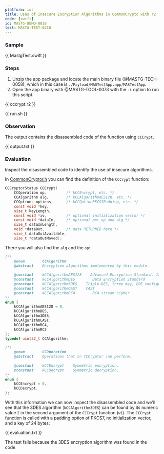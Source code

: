 ```yaml
---
platform: ios
title: Uses of Insecure Encryption Algorithms in CommonCrypto with r2
code: [swift]
id: MASTG-DEMO-0018
test: MASTG-TEST-0210
---
```


### Sample

{{ MastgTest.swift }}

### Steps

1. Unzip the app package and locate the main binary file (@MASTG-TECH-0058), which in this case is `./Payload/MASTestApp.app/MASTestApp`.
2. Open the app binary with @MASTG-TOOL-0073 with the `-i` option to run this script.

{{ cccrypt.r2 }}

{{ run.sh }}

### Observation

The output contains the disassembled code of the function using `CCCrypt`.

{{ output.txt }}

### Evaluation

Inspect the disassembled code to identify the use of insecure algorithms.

In [CommonCryptor.h](https://opensource.apple.com/source/CommonCrypto/CommonCrypto-36064/CommonCrypto/CommonCryptor.h ) you can find the definition of the `CCCrypt` function:

```c
CCCryptorStatus CCCrypt(
    CCOperation op,         /* kCCEncrypt, etc. */
    CCAlgorithm alg,        /* kCCAlgorithmAES128, etc. */
    CCOptions options,      /* kCCOptionPKCS7Padding, etc. */
    const void *key,
    size_t keyLength,
    const void *iv,         /* optional initialization vector */
    const void *dataIn,     /* optional per op and alg */
    size_t dataInLength,
    void *dataOut,          /* data RETURNED here */
    size_t dataOutAvailable,
    size_t *dataOutMoved);
```

There you will also find the `alg` and the `op`:

```c
/*!
    @enum        CCAlgorithm
    @abstract    Encryption algorithms implemented by this module.
    
    @constant    kCCAlgorithmAES128    Advanced Encryption Standard, 128-bit block
    @constant    kCCAlgorithmDES        Data Encryption Standard
    @constant    kCCAlgorithm3DES    Triple-DES, three key, EDE configuration
    @constant    kCCAlgorithmCAST    CAST
    @constant    kCCAlgorithmRC4        RC4 stream cipher
*/
enum {
    kCCAlgorithmAES128 = 0,
    kCCAlgorithmDES,        
    kCCAlgorithm3DES,        
    kCCAlgorithmCAST,        
    kCCAlgorithmRC4,
    kCCAlgorithmRC2        
};
typedef uint32_t CCAlgorithm;

/*!
    @enum        CCOperation
    @abstract    Operations that an CCCryptor can perform.
    
    @constant    kCCEncrypt    Symmetric encryption.
    @constant    kCCDecrypt    Symmetric decryption.
*/
enum {
    kCCEncrypt = 0,    
    kCCDecrypt,        
};
```

With this information we can now inspect the disassembled code and we'll see that the 3DES algorithm (`kCCAlgorithm3DES`) can be found by its numeric value `2` in the second argument of the `CCCrypt` function (`w1`). The `CCCrypt` function is called with a padding option of PKCS7, no initialization vector, and a key of 24 bytes:

{{ evaluation.txt }}

The test fails because the 3DES encryption algorithm was found in the code.
